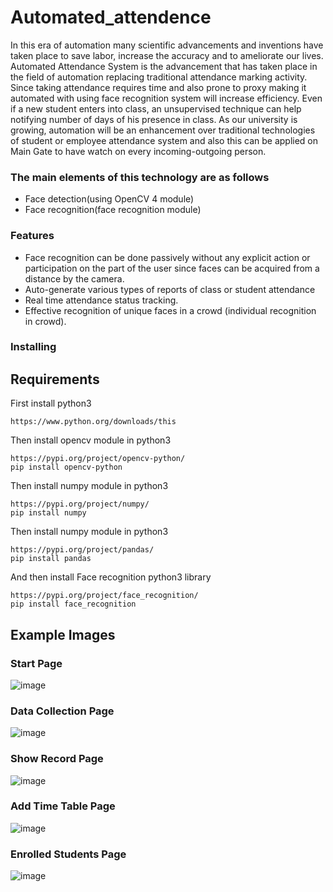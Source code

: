 # Automated_attendence

In this era of automation many scientific advancements and inventions have taken place to save labor, increase the accuracy and to ameliorate our lives. Automated Attendance System is the advancement that has taken place in the field of automation replacing traditional attendance marking activity. Since taking attendance requires time and also prone to proxy making it automated with using face recognition system will increase efficiency. Even if a new student enters into class, an unsupervised technique can help notifying number of days of his presence in class. As our university is growing, automation will be an enhancement over traditional technologies of student or employee attendance system and also this can be applied on Main Gate to have watch on every incoming-outgoing person.

### The main elements of this technology are as follows
* Face detection(using OpenCV 4 module)
* Face recognition(face recognition module)

### Features

* Face recognition can be done passively without any explicit action or participation on the part of the user since faces can be acquired from a distance by the camera.
* Auto-generate various types of reports of class or student attendance
* Real time attendance status tracking.
* Effective recognition of unique faces in a crowd (individual recognition in crowd).

### Installing

## Requirements

First install python3 

```
https://www.python.org/downloads/this 
```

Then install opencv module in python3 

```
https://pypi.org/project/opencv-python/
pip install opencv-python
```

Then install numpy module in python3

```
https://pypi.org/project/numpy/
pip install numpy
```

Then install numpy module in python3

```
https://pypi.org/project/pandas/
pip install pandas
```

And then install Face recognition python3 library

```
https://pypi.org/project/face_recognition/
pip install face_recognition
```

## Example Images

### Start Page

![image](https://drive.google.com/file/d/1rCKajwp58Es7cXvGfVpnR2jnFR53KKqD/view?usp=sharing)

### Data Collection Page

![image](https://drive.google.com/file/d/1ValH02I6hDYF1hjkBxp5ZZwJXM3OnORq/view?usp=sharing)

### Show Record Page

![image](https://drive.google.com/file/d/1P23Ig1D_TE-uGSUc_yFPDV1khZaYIQ4h/view?usp=sharing)

### Add Time Table Page

![image](https://drive.google.com/file/d/19OZkx47qKenmK3H6N7etpBZnWcbdb6uq/view?usp=sharing)

### Enrolled Students Page

![image](https://drive.google.com/open?id=1tg_hAS12coS7Oks3Vg3dEkeha6qWJ2fs)
